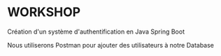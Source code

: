 # WORKSHOP

Création d'un système d'authentification en Java Spring Boot

Nous utiliserons Postman pour ajouter des utilisateurs à notre Database
